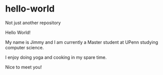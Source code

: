 # hello-world
Not just another repository

Hello World!

My name is Jimmy and I am currently a Master student at UPenn studying computer science.

I enjoy doing yoga and cooking in my spare time.

Nice to meet you!

